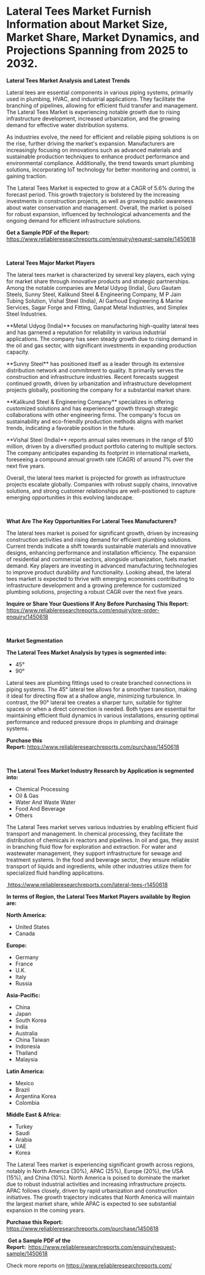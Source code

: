 <p><h1>Lateral Tees Market Furnish Information about Market Size, Market Share, Market Dynamics, and Projections Spanning from 2025 to 2032.</h1></p><p><strong>Lateral Tees Market Analysis and Latest Trends</strong></p>
<p><p>Lateral tees are essential components in various piping systems, primarily used in plumbing, HVAC, and industrial applications. They facilitate the branching of pipelines, allowing for efficient fluid transfer and management. The Lateral Tees Market is experiencing notable growth due to rising infrastructure development, increased urbanization, and the growing demand for effective water distribution systems.</p><p>As industries evolve, the need for efficient and reliable piping solutions is on the rise, further driving the market's expansion. Manufacturers are increasingly focusing on innovations such as advanced materials and sustainable production techniques to enhance product performance and environmental compliance. Additionally, the trend towards smart plumbing solutions, incorporating IoT technology for better monitoring and control, is gaining traction.</p><p>The Lateral Tees Market is expected to grow at a CAGR of 5.6% during the forecast period. This growth trajectory is bolstered by the increasing investments in construction projects, as well as growing public awareness about water conservation and management. Overall, the market is poised for robust expansion, influenced by technological advancements and the ongoing demand for efficient infrastructure solutions.</p></p>
<p><strong>Get a Sample PDF of the Report:&nbsp;</strong> <a href="https://www.reliableresearchreports.com/enquiry/request-sample/1450618?utm_campaign=3053&utm_medium=2&utm_source=Github&utm_content=ia&utm_term=11042025&utm_id=lateral-tees">https://www.reliableresearchreports.com/enquiry/request-sample/1450618</a></p>
<p>&nbsp;</p>
<p><strong>Lateral Tees Major Market Players</strong></p>
<p><p>The lateral tees market is characterized by several key players, each vying for market share through innovative products and strategic partnerships. Among the notable companies are Metal Udyog (India), Guru Gautam Steels, Sunny Steel, Kalikund Steel & Engineering Company, M P Jain Tubing Solution, Vishal Steel (India), Al Garhoud Engineering & Marine Services, Sagar Forge and Fitting, Ganpat Metal Industries, and Simplex Steel Industries.</p><p>**Metal Udyog (India)** focuses on manufacturing high-quality lateral tees and has garnered a reputation for reliability in various industrial applications. The company has seen steady growth due to rising demand in the oil and gas sector, with significant investments in expanding production capacity. </p><p>**Sunny Steel** has positioned itself as a leader through its extensive distribution network and commitment to quality. It primarily serves the construction and infrastructure industries. Recent forecasts suggest continued growth, driven by urbanization and infrastructure development projects globally, positioning the company for a substantial market share.</p><p>**Kalikund Steel & Engineering Company** specializes in offering customized solutions and has experienced growth through strategic collaborations with other engineering firms. The company's focus on sustainability and eco-friendly production methods aligns with market trends, indicating a favorable position in the future.</p><p>**Vishal Steel (India)** reports annual sales revenues in the range of $10 million, driven by a diversified product portfolio catering to multiple sectors. The company anticipates expanding its footprint in international markets, foreseeing a compound annual growth rate (CAGR) of around 7% over the next five years.</p><p>Overall, the lateral tees market is projected for growth as infrastructure projects escalate globally. Companies with robust supply chains, innovative solutions, and strong customer relationships are well-positioned to capture emerging opportunities in this evolving landscape.</p></p>
<p>&nbsp;</p>
<p><strong>What Are The Key Opportunities For Lateral Tees Manufacturers?</strong></p>
<p><p>The lateral tees market is poised for significant growth, driven by increasing construction activities and rising demand for efficient plumbing solutions. Current trends indicate a shift towards sustainable materials and innovative designs, enhancing performance and installation efficiency. The expansion of residential and commercial sectors, alongside urbanization, fuels market demand. Key players are investing in advanced manufacturing technologies to improve product durability and functionality. Looking ahead, the lateral tees market is expected to thrive with emerging economies contributing to infrastructure development and a growing preference for customized plumbing solutions, projecting a robust CAGR over the next five years.</p></p>
<p><strong>Inquire or Share Your Questions If Any Before Purchasing This Report:</strong> <a href="https://www.reliableresearchreports.com/enquiry/pre-order-enquiry/1450618?utm_campaign=3053&utm_medium=2&utm_source=Github&utm_content=ia&utm_term=11042025&utm_id=lateral-tees">https://www.reliableresearchreports.com/enquiry/pre-order-enquiry/1450618</a></p>
<p>&nbsp;</p>
<p><strong>Market Segmentation</strong></p>
<p><strong>The Lateral Tees Market Analysis by types is segmented into:</strong></p>
<p><ul><li>45°</li><li>90°</li></ul></p>
<p><p>Lateral tees are plumbing fittings used to create branched connections in piping systems. The 45° lateral tee allows for a smoother transition, making it ideal for directing flow at a shallow angle, minimizing turbulence. In contrast, the 90° lateral tee creates a sharper turn, suitable for tighter spaces or when a direct connection is needed. Both types are essential for maintaining efficient fluid dynamics in various installations, ensuring optimal performance and reduced pressure drops in plumbing and drainage systems.</p></p>
<p><strong>Purchase this Report:&nbsp;</strong><a href="https://www.reliableresearchreports.com/purchase/1450618?utm_campaign=3053&utm_medium=2&utm_source=Github&utm_content=ia&utm_term=11042025&utm_id=lateral-tees">https://www.reliableresearchreports.com/purchase/1450618</a></p>
<p>&nbsp;</p>
<p><strong>The Lateral Tees Market Industry Research by Application is segmented into:</strong></p>
<p><ul><li>Chemical Processing</li><li>Oil & Gas</li><li>Water And Waste Water</li><li>Food And Beverage</li><li>Others</li></ul></p>
<p><p>The Lateral Tees market serves various industries by enabling efficient fluid transport and management. In chemical processing, they facilitate the distribution of chemicals in reactors and pipelines. In oil and gas, they assist in branching fluid flow for exploration and extraction. For water and wastewater management, they support infrastructure for sewage and treatment systems. In the food and beverage sector, they ensure reliable transport of liquids and ingredients, while other industries utilize them for specialized fluid handling applications.</p></p>
<p><a href="https://www.reliableresearchreports.com/lateral-tees-r1450618?utm_campaign=3053&utm_medium=2&utm_source=Github&utm_content=ia&utm_term=11042025&utm_id=lateral-tees">&nbsp;https://www.reliableresearchreports.com/lateral-tees-r1450618</a></p>
<p><strong>In terms of Region, the Lateral Tees Market Players available by Region are:</strong></p>
<p>
    <p> <strong> North America: </strong>
        <ul>
            <li>United States</li>
            <li>Canada</li>
        </ul>
        </p> 
    <p> <strong> Europe: </strong>
        <ul>
            <li>Germany</li>
            <li>France</li>
            <li>U.K.</li>
            <li>Italy</li>
            <li>Russia</li>
        </ul>
        </p> 
    <p> <strong> Asia-Pacific: </strong>
        <ul>
            <li>China</li>
            <li>Japan</li>
            <li>South Korea</li>
            <li>India</li>
            <li>Australia</li>
            <li>China Taiwan</li>
            <li>Indonesia</li>
            <li>Thailand</li>
            <li>Malaysia</li>
        </ul>
        </p> 
    <p> <strong> Latin America: </strong>
        <ul>
            <li>Mexico</li>
            <li>Brazil</li>
            <li>Argentina Korea</li>
            <li>Colombia</li>
        </ul>
        </p> 
    <p> <strong> Middle East & Africa: </strong>
        <ul>
            <li>Turkey</li>
            <li>Saudi</li>
            <li>Arabia</li>
            <li>UAE</li>
            <li>Korea</li>
        </ul>
    </p>
    </p>
<p><p>The Lateral Tees market is experiencing significant growth across regions, notably in North America (30%), APAC (25%), Europe (20%), the USA (15%), and China (10%). North America is poised to dominate the market due to robust industrial activities and increasing infrastructure projects. APAC follows closely, driven by rapid urbanization and construction initiatives. The growth trajectory indicates that North America will maintain the largest market share, while APAC is expected to see substantial expansion in the coming years.</p></p>
<p><strong>Purchase this Report: </strong><a href="https://www.reliableresearchreports.com/purchase/1450618?utm_campaign=3053&utm_medium=2&utm_source=Github&utm_content=ia&utm_term=11042025&utm_id=lateral-tees">https://www.reliableresearchreports.com/purchase/1450618</a></p>
<p>&nbsp;<strong>Get a Sample PDF of the Report:&nbsp;&nbsp;</strong><a href="https://www.reliableresearchreports.com/enquiry/request-sample/1450618?utm_campaign=3053&utm_medium=2&utm_source=Github&utm_content=ia&utm_term=11042025&utm_id=lateral-tees">https://www.reliableresearchreports.com/enquiry/request-sample/1450618</a></p>
<p><strong></strong></p>
<p>Check more reports on <a href="https://www.reliableresearchreports.com/?utm_campaign=3053&utm_medium=2&utm_source=Github&utm_content=ia&utm_term=11042025&utm_id=lateral-tees">https://www.reliableresearchreports.com/</a></p>